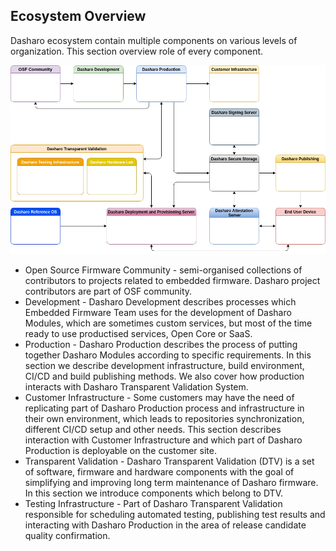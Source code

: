 Ecosystem Overview
------------------

Dasharo ecosystem contain multiple components on various levels of
organization. This section overview role of every component.

![](../images/ecosystem_overview.png)

* Open Source Firmware Community - semi-organised collections of contributors
  to projects related to embedded firmware. Dasharo project contributors are
  part of OSF community.
* Development - Dasharo Development describes processes which Embedded Firmware
  Team uses for the development of Dasharo Modules, which are sometimes custom
  services, but most of the time ready to use productised services, Open Core
  or SaaS.
* Production - Dasharo Production describes the process of putting together Dasharo
  Modules according to specific requirements. In this section we describe
  development infrastructure, build environment, CI/CD and build publishing
  methods. We also cover how production interacts with Dasharo Transparent
  Validation System.
* Customer Infrastructure - Some customers may have the need of replicating part of
  Dasharo Production process and infrastructure in their own environment, which
  leads to repositories synchronization, different CI/CD setup and other needs.
  This section describes interaction with Customer Infrastructure and which part
  of Dasharo Production is deployable on the customer site.
* Transparent Validation - Dasharo Transparent Validation (DTV) is a set of
  software, firmware and hardware components with the goal of simplifying and
  improving long term maintenance of Dasharo firmware. In this section we
  introduce components which belong to DTV.
* Testing Infrastructure - Part of Dasharo Transparent Validation responsible
  for scheduling automated testing, publishing test results and interacting
  with Dasharo Production in the area of release candidate quality confirmation.

<!--
* Hardware Laboratory
* Secure Storage
* Signing Server
* Attestation Server
* Deployment and Provisioning Server
* Reference OS
* Publishing Server
* End User Device
-->
